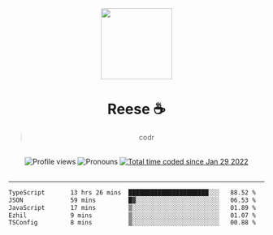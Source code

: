 <div align='center'>
  <img src='https://avatars.githubusercontent.com/u/73779441?v=4' width='140' height='140' />
  <h1>Reese ☕️</h1>
  <blockquote>codr</blockquote>
  
  <br />
  
  <img alt="Profile views" src="https://komarev.com/ghpvc/?username=ruffpuff1" />
  <img alt='Pronouns' src='https://img.shields.io/endpoint?url=https://pronoundb.org/shields/61181f81be124c42b207bffd' />
  <a href="https://wakatime.com/@72bf611d-9557-4a85-aa1d-46f6a3346744"><img src="https://wakatime.com/badge/user/72bf611d-9557-4a85-aa1d-46f6a3346744.svg" alt="Total time coded since Jan 29 2022" /></a>
</div><br />

<hr />

<!--START_SECTION:waka-->

```txt
TypeScript       13 hrs 26 mins  ██████████████████████░░░   88.52 %
JSON             59 mins         █▓░░░░░░░░░░░░░░░░░░░░░░░   06.53 %
JavaScript       17 mins         ▒░░░░░░░░░░░░░░░░░░░░░░░░   01.89 %
Ezhil            9 mins          ▒░░░░░░░░░░░░░░░░░░░░░░░░   01.07 %
TSConfig         8 mins          ▒░░░░░░░░░░░░░░░░░░░░░░░░   00.88 %
```

<!--END_SECTION:waka-->
